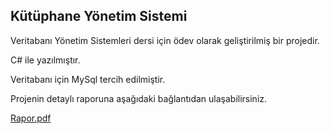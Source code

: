 ## Kütüphane Yönetim Sistemi
Veritabanı Yönetim Sistemleri dersi için ödev olarak geliştirilmiş bir projedir.

C# ile yazılmıştır. 

Veritabanı için MySql tercih edilmiştir.

Projenin detaylı raporuna aşağıdaki bağlantıdan ulaşabilirsiniz.

[Rapor.pdf](https://github.com/ErenSaskin/libraryManagementSystem/blob/1d57543e48a3aa99ed2ad6760ad94dcfc64775ab/Rapor.pdf)